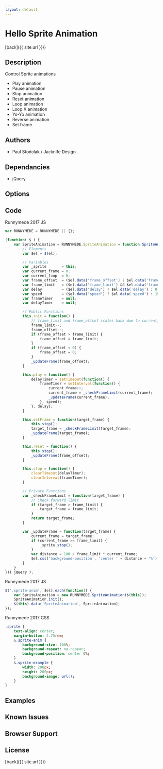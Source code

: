 ```yaml
---
layout: default
---
```


# Hello Sprite Animation
[back]({{ site.url }}/)

## Description
Control Sprite animations

- Play animation
- Pause animation
- Stop animation
- Reset animation
- Loop animation
- Loop X animation
- Yo-Yo animation
- Reverse animation
- Set frame

## Authors
- Paul Stodolak / Jacknife Design

## Dependancies
- jQuery

## Options

## Code
Runnymede 2017 JS
```javascript
var RUNNYMEDE = RUNNYMEDE || {};

(function( $ ) {
	var SpriteAnimation = RUNNYMEDE.SpriteAnimation = function SpriteAnimation(el) {
		// Elements
		var $el = $(el);

		// Variables
		var _sprite       = this;
		var current_frame = 0;
		var current_loop  = 0;
		var frame_offset  = ($el.data('frame_offset') ? $el.data('frame_offset') : 1);
		var frame_limit   = ($el.data('frame_limit') && $el.data('frame_limit') > 0 ? $el.data('frame_limit') : 1);
		var delay         = ($el.data('delay') ? $el.data('delay') : 0);
		var speed         = ($el.data('speed') ? $el.data('speed') : 150);
		var frameTimer    = null;
		var delayTimer    = null;

		// Public Functions
		this.init = function() {
			// frame_limit and frame_offset scales back due to current_frame starting at 0;
			frame_limit--;
			frame_offset--;
			if (frame_offset > frame_limit) {
				frame_offset = frame_limit;
			}
			if (frame_offset < 0) {
				frame_offset = 0;
			}
			_updateFrame(frame_offset);
		}

		this.play = function() {
			delayTimer = setTimeout(function() {
				frameTimer = setInterval(function() {
					current_frame++;
					current_frame = _checkFrameLimit(current_frame);
					_updateFrame(current_frame);
				}, speed);
			}, delay);		
		}

		this.setFrame = function(target_frame) {
			this.stop();
			target_frame = _checkFrameLimit(target_frame);
			_updateFrame(target_frame);
		}

		this.reset = function() {
			this.stop();
			_updateFrame(frame_offset);
		}

		this.stop = function() {
			clearTimeout(delayTimer);
			clearInterval(frameTimer);
		}

		// Private Functions
		var _checkFrameLimit = function(target_frame) {
			// Check forward limit
			if (target_frame > frame_limit) {
				target_frame = frame_limit;
			}
			return target_frame;
		}

		var _updateFrame = function(target_frame) {
			current_frame = target_frame;
			if (current_frame >= frame_limit) {
				_sprite.stop();
			}
			var distance = 100 / frame_limit * current_frame;
			$el.css('background-position', 'center ' + distance + '%');
		}
	}
})( jQuery );
```
Runnymede 2017 JS
```javascript
$('.sprite-anim', $el).each(function() {
	var SpriteAnimation = new RUNNYMEDE.SpriteAnimation($(this));
	SpriteAnimation.init();
	$(this).data('SpriteAnimation', SpriteAnimation);
});
```
Runnymede 2017 CSS
```sass
.sprite {
	text-align: center;
	margin-bottom: 2.75rem;
	&.sprite-anim {
		background-size: 100%;
		background-repeat: no-repeat;
		background-position: center 0%;
	}
	&.sprite-example {
		width: 200px;
		height: 200px;
		background-image: url();
	}
}
```

## Examples

## Known Issues

## Browser Support

## License

[back]({{ site.url }}/)